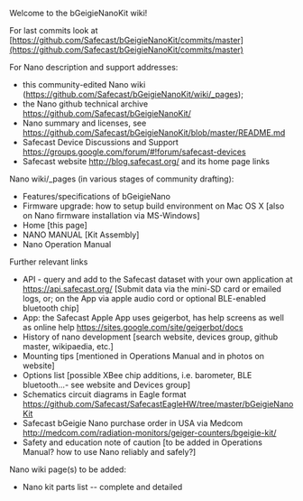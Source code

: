 Welcome to the bGeigieNanoKit wiki!

For last commits look at [https://github.com/Safecast/bGeigieNanoKit/commits/master](https://github.com/Safecast/bGeigieNanoKit/commits/master)

For Nano description and support addresses: 
* this community-edited Nano wiki (https://github.com/Safecast/bGeigieNanoKit/wiki/_pages);
* the Nano github technical archive https://github.com/Safecast/bGeigieNanoKit/
* Nano summary and licenses, see https://github.com/Safecast/bGeigieNanoKit/blob/master/README.md
* Safecast Device Discussions and Support https://groups.google.com/forum/#!forum/safecast-devices 
* Safecast website http://blog.safecast.org/  and its home page links

Nano wiki/_pages (in various stages of community drafting):
* Features/specifications of bGeigieNano
* Firmware upgrade: how to setup build environment on Mac OS X [also on Nano firmware installation via MS-Windows]
* Home [this page]
* NANO MANUAL [Kit Assembly] 
* Nano Operation Manual 

Further relevant links
* API - query and add to the Safecast dataset with your own application at  https://api.safecast.org/  [Submit data via the mini-SD card or emailed logs, or;  on the App via apple audio cord or optional BLE-enabled bluetooth chip]
* App: the Safecast Apple App uses geigerbot, has help screens as well as online help https://sites.google.com/site/geigerbot/docs 
* History of nano development [search website, devices group, github master, wikipaedia, etc.]
* Mounting tips [mentioned in Operations Manual and in photos on website]
* Options list [possible XBee chip additions, i.e. barometer, BLE bluetooth...- see website and Devices group]
* Schematics circuit diagrams in Eagle format https://github.com/Safecast/SafecastEagleHW/tree/master/bGeigieNanoKit
* Safecast bGeigie Nano purchase order in USA via Medcom http://medcom.com/radiation-monitors/geiger-counters/bgeigie-kit/
* Safety and education note of caution [to be added in Operations Manual? how to use Nano reliably and safely?]

Nano wiki page(s) to be added:
* Nano kit parts list -- complete and detailed
